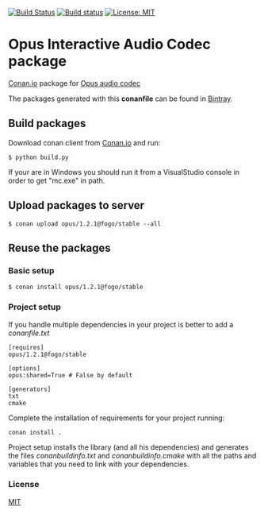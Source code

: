 [![Build Status](https://travis-ci.org/fogo/conan-opus.svg)](https://travis-ci.org/fogo/conan-opus)
[![Build status](https://ci.appveyor.com/api/projects/status/ehx9ew4vad8yvo8k?svg=true)](https://ci.appveyor.com/project/fogo/conan-opus)
[![License: MIT](https://img.shields.io/badge/License-MIT-yellow.svg)](https://opensource.org/licenses/MIT)

# Opus Interactive Audio Codec package

[Conan.io](https://conan.io) package for [Opus audio codec](https://opus-codec.org/)

The packages generated with this **conanfile** can be found in [Bintray](TODO).

## Build packages

Download conan client from [Conan.io](https://conan.io) and run:

    $ python build.py

If your are in Windows you should run it from a VisualStudio console in order to get "mc.exe" in path.

## Upload packages to server

    $ conan upload opus/1.2.1@fogo/stable --all

## Reuse the packages

### Basic setup

    $ conan install opus/1.2.1@fogo/stable

### Project setup

If you handle multiple dependencies in your project is better to add a *conanfile.txt*

    [requires]
    opus/1.2.1@fogo/stable

    [options]
    opus:shared=True # False by default

    [generators]
    txt
    cmake

Complete the installation of requirements for your project running:</small></span>

    conan install .

Project setup installs the library (and all his dependencies) and generates the files *conanbuildinfo.txt* and *conanbuildinfo.cmake* with all the paths and variables that you need to link with your dependencies.

### License
[MIT](LICENSE)
